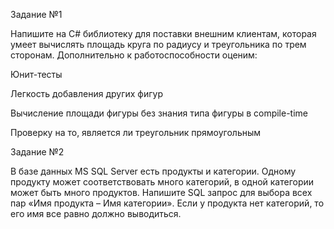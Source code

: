 Задание №1

  Напишите на C# библиотеку для поставки внешним клиентам, которая умеет вычислять площадь круга по радиусу и треугольника по трем сторонам. Дополнительно к работоспособности оценим:

  Юнит-тесты

  Легкость добавления других фигур

  Вычисление площади фигуры без знания типа фигуры в compile-time

  Проверку на то, является ли треугольник прямоугольным

Задание №2

  В базе данных MS SQL Server есть продукты и категории. Одному продукту может соответствовать много категорий, в одной категории может быть много продуктов. Напишите SQL запрос для выбора всех пар «Имя продукта – Имя категории». Если у продукта нет категорий, то его имя все равно должно выводиться.
